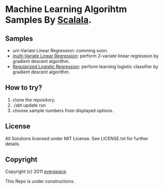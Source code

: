 # Machine Learning Algorihtm Samples By [Scalala](https://github.com/scalala/Scalala).

## Samples

* uni-Variate Linear Regression: comming soon.
* [multi-Variate Linear Regression](https://github.com/everpeace/ml-examples-by-scalala/blob/master/src/main/scala/org/everpeace/scalala/sample/MultiVariateLinearRegressionSample.scala): perform 2-variate linear regression by gradient descent algorithm.
* [Regularized Logistic Regression](https://github.com/everpeace/ml-examples-by-scalala/blob/master/src/main/scala/org/everpeace/scalala/sample/RegularizedLogisticRegressionSample.scala): perform learning logistic classifier by gradient descent algorithm.


## How to try?

1. clone the repository.
2. ./sbt update run
3. choose sample numbers from displayed options.

## License

All Solutions licensed under MIT License. See LICENSE.txt for further details.

## Copyright

Copyright (c) 2011 [everpeace](http://twitter.com/everpeace).

This Repo is under constructions.
